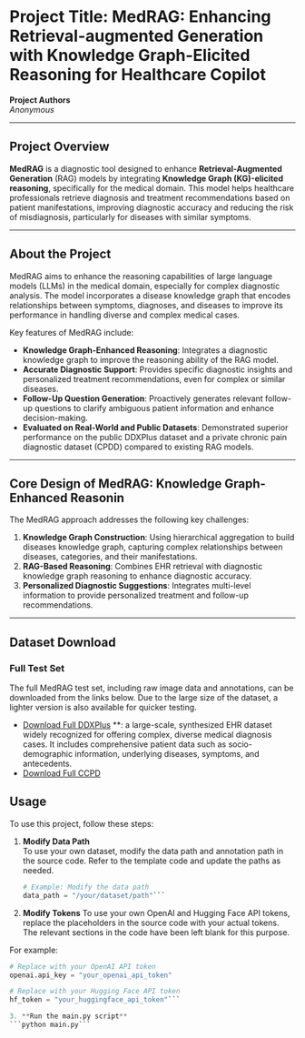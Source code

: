 # Project Title: MedRAG: Enhancing Retrieval-augmented Generation with Knowledge Graph-Elicited Reasoning for Healthcare Copilot

**Project Authors**  
*Anonymous*

---

## Project Overview
**MedRAG** is a diagnostic tool designed to enhance **Retrieval-Augmented Generation** (RAG) models by integrating **Knowledge Graph (KG)-elicited reasoning**, specifically for the medical domain. This model helps healthcare professionals retrieve diagnosis and treatment recommendations based on patient manifestations, improving diagnostic accuracy and reducing the risk of misdiagnosis, particularly for diseases with similar symptoms.

---

## About the Project

MedRAG aims to enhance the reasoning capabilities of large language models (LLMs) in the medical domain, especially for complex diagnostic analysis. The model incorporates a disease knowledge graph that encodes relationships between symptoms, diagnoses, and diseases to improve its performance in handling diverse and complex medical cases.

Key features of MedRAG include:

- **Knowledge Graph-Enhanced Reasoning**: Integrates a diagnostic knowledge graph to improve the reasoning ability of the RAG model.
- **Accurate  Diagnostic Support**: Provides specific diagnostic insights and personalized treatment recommendations, even for complex or similar diseases.
- **Follow-Up Question Generation**: Proactively generates relevant follow-up questions to clarify ambiguous patient information and enhance decision-making.
- **Evaluated on Real-World and Public Datasets**: Demonstrated superior performance on the public DDXPlus dataset and a private chronic pain diagnostic dataset (CPDD) compared to existing RAG models.


---

## Core Design of MedRAG: Knowledge Graph-Enhanced Reasonin

The MedRAG approach addresses the following key challenges:

1. **Knowledge Graph Construction**: Using hierarchical aggregation to build diseases knowledge graph, capturing complex relationships between diseases, categories, and their manifestations.
2. **RAG-Based Reasoning**: Combines EHR retrieval with diagnostic knowledge graph reasoning to enhance diagnostic accuracy.
3. **Personalized Diagnostic Suggestions**: Integrates multi-level information to provide personalized treatment and follow-up recommendations.

---

## Dataset Download

### Full Test Set

The full MedRAG test set, including raw image data and annotations, can be downloaded from the links below. Due to the large size of the dataset, a lighter version is also available for quicker testing.

- [Download Full DDXPlus](https://figshare.com/articles/dataset/DDXPlus_Dataset_English_/22687585) **: a large-scale, synthesized EHR dataset widely recognized for offering complex, diverse medical diagnosis cases. It includes comprehensive patient data such as socio-demographic information, underlying diseases, symptoms, and antecedents.
- [Download Full CCPD](#https://github.com/username00-c/MedRAG/)

## Usage

To use this project, follow these steps:

1. **Modify Data Path**  
   To use your own dataset, modify the data path and annotation path in the source code. Refer to the template code and update the paths as needed.

   ```python
   # Example: Modify the data path
   data_path = "/your/dataset/path"```
2. **Modify Tokens**
  To use your own OpenAI and Hugging Face API tokens, replace the placeholders in the source code with your actual tokens. The relevant sections in the code have been left blank for this purpose.
  
  For example:
  ```python
  # Replace with your OpenAI API token
  openai.api_key = "your_openai_api_token"
  
  # Replace with your Hugging Face API token
  hf_token = "your_huggingface_api_token"```

3. **Run the main.py script**
  ```python main.py```
